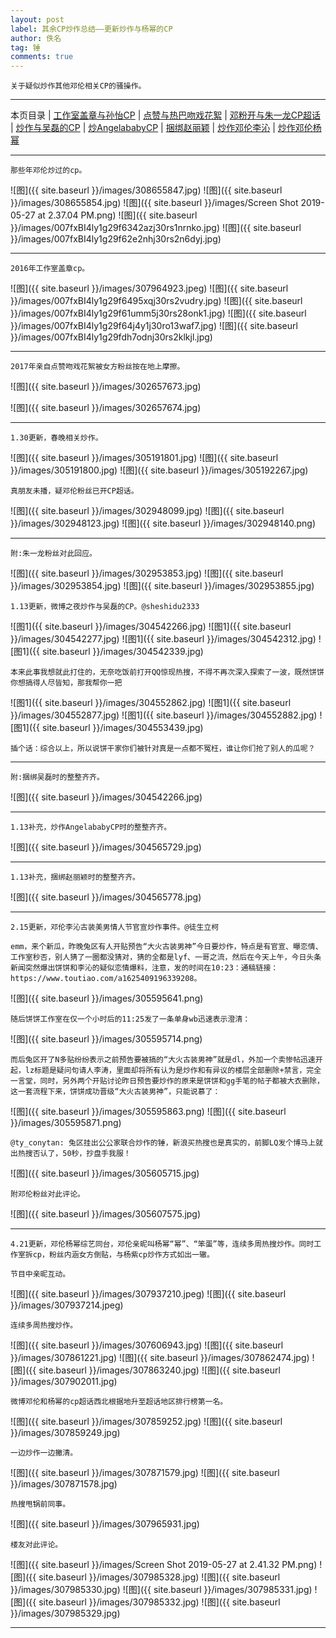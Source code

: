 ```yaml
---
layout: post
label: 其余CP炒作总结——更新炒作与杨幂的CP
author: 佚名
tag: 锤
comments: true
---
```


    关于疑似炒作其他邓伦相关CP的骚操作。

---

本页目录 \|  [工作室盖章与孙怡CP](#dxjjm) \| [点赞与热巴吻戏花絮](#dxjja) \| [邓粉开与朱一龙CP超话](#dxjjb) \| [炒作与吴磊的CP](#dxjjc) \| [炒AngelababyCP](#dxjji) \| [捆绑赵丽颖](#dxjjj) \| [炒作邓伦李沁](#dxjjk) \| [炒作邓伦杨幂](#dxjjl)

---

    那些年邓伦炒过的cp。

![图]({{ site.baseurl }}/images/308655847.jpg)
![图]({{ site.baseurl }}/images/308655854.jpg)
![图]({{ site.baseurl }}/images/Screen Shot 2019-05-27 at 2.37.04 PM.png)
![图]({{ site.baseurl }}/images/007fxBI4ly1g29f6342azj30rs1nrnko.jpg)
![图]({{ site.baseurl }}/images/007fxBI4ly1g29f62e2nhj30rs2n6dyj.jpg)

---

<a class="anchor" name="dxjjm"></a>

    2016年工作室盖章cp。
    
![图]({{ site.baseurl }}/images/307964923.jpeg)
![图]({{ site.baseurl }}/images/007fxBI4ly1g29f6495xqj30rs2vudry.jpg)
![图]({{ site.baseurl }}/images/007fxBI4ly1g29f61umm5j30rs28onk1.jpg)
![图]({{ site.baseurl }}/images/007fxBI4ly1g29f64j4y1j30ro13waf7.jpg)
![图]({{ site.baseurl }}/images/007fxBI4ly1g29fdh7odnj30rs2klkjl.jpg)


---

<a class="anchor" name="dxjja"></a>


    2017年亲自点赞吻戏花絮被女方粉丝按在地上摩擦。


![图]({{ site.baseurl }}/images/302657673.jpg)

![图]({{ site.baseurl }}/images/302657674.jpg)

---

    1.30更新，春晚相关炒作。
    
![图]({{ site.baseurl }}/images/305191801.jpg)
![图]({{ site.baseurl }}/images/305191800.jpg)
![图]({{ site.baseurl }}/images/305192267.jpg)


<a class="anchor" name="dxjjb"></a>


    真朋友未播，疑邓伦粉丝已开CP超话。


![图]({{ site.baseurl }}/images/302948099.jpg)
![图]({{ site.baseurl }}/images/302948123.jpg)
![图]({{ site.baseurl }}/images/302948140.png)


---

    附:朱一龙粉丝对此回应。


![图]({{ site.baseurl }}/images/302953853.jpg)
![图]({{ site.baseurl }}/images/302953854.jpg)
![图]({{ site.baseurl }}/images/302953855.jpg)




<a class="anchor" name="dxjjc"></a>


    1.13更新，微博之夜炒作与吴磊的CP。@sheshidu2333


![图1]({{ site.baseurl }}/images/304542266.jpg)
![图1]({{ site.baseurl }}/images/304542277.jpg)
![图1]({{ site.baseurl }}/images/304542312.jpg)
![图1]({{ site.baseurl }}/images/304542339.jpg)

    本来此事我想就此打住的，无奈吃饭前打开QQ惊现热搜，不得不再次深入探索了一波，既然饼饼你想搞得人尽皆知，那我帮你一把

![图1]({{ site.baseurl }}/images/304552862.jpg)
![图1]({{ site.baseurl }}/images/304552877.jpg)
![图1]({{ site.baseurl }}/images/304552882.jpg)
![图1]({{ site.baseurl }}/images/304553439.jpg)

    插个话：综合以上，所以说饼干家你们被针对真是一点都不冤枉，谁让你们抢了别人的瓜呢？


---

    附:捆绑吴磊时的整整齐齐。
    
![图]({{ site.baseurl }}/images/304542266.jpg)

---

<a class="anchor" name="dxjji"></a>

    1.13补充，炒作AngelababyCP时的整整齐齐。
    
![图]({{ site.baseurl }}/images/304565729.jpg)

---

<a class="anchor" name="dxjjj"></a>

    1.13补充，捆绑赵丽颖时的整整齐齐。
    
![图]({{ site.baseurl }}/images/304565778.jpg)

---

<a class="anchor" name="dxjjk"></a>

    2.15更新，邓伦李沁古装美男情人节官宣炒作事件。@徒生立柯
    
    emm，来个新瓜，昨晚兔区有人开贴预告“大火古装男神”今日要炒作，特点是有官宣、曝恋情、工作室秒否，别人猜了一圈都没猜对，猜的全都是lyf、一哥之流，然后在今天上午，今日头条新闻突然爆出饼饼和李沁的疑似恋情爆料，注意，发的时间在10:23：通稿链接：https://www.toutiao.com/a1625409196339208。
    
![图]({{ site.baseurl }}/images/305595641.png)

    随后饼饼工作室在仅一个小时后的11:25发了一条单身wb迅速表示澄清：
    
![图]({{ site.baseurl }}/images/305595714.png)

    而后兔区开了N多贴纷纷表示之前预告要被搞的“大火古装男神”就是dl，外加一个卖惨帖迅速开起，lz标题是疑问句请人李涛，里面却将所有认为是炒作和有异议的楼层全部删除+禁言，完全一言堂，同时，另外两个开贴讨论昨日预告要炒作的原来是饼饼和gg手笔的帖子都被大衣删除，这一套流程下来，饼饼成功晋级“大火古装男神”，只能说慕了：

![图]({{ site.baseurl }}/images/305595863.png)
![图]({{ site.baseurl }}/images/305595871.png)

    @ty_conytan: 兔区挂出公公家联合炒作的锤，新浪买热搜也是真实的，前脚LQ发个博马上就出热搜否认了，50秒，抄盘手我服！

![图]({{ site.baseurl }}/images/305605715.jpg)

    附邓伦粉丝对此评论。

![图]({{ site.baseurl }}/images/305607575.jpg)

---

<a class="anchor" name="dxjjl"></a>

    4.21更新，邓伦杨幂综艺同台，邓伦亲昵叫杨幂“幂”、“笨蛋”等，连续多周热搜炒作。同时工作室拆cp，粉丝内涵女方倒贴，与杨紫cp炒作方式如出一辙。
    
    节目中亲昵互动。
    
![图]({{ site.baseurl }}/images/307937210.jpeg)
![图]({{ site.baseurl }}/images/307937214.jpeg)

    连续多周热搜炒作。

![图]({{ site.baseurl }}/images/307606943.jpg)
![图]({{ site.baseurl }}/images/307861221.jpg)
![图]({{ site.baseurl }}/images/307862474.jpg)
![图]({{ site.baseurl }}/images/307863240.jpg)
![图]({{ site.baseurl }}/images/307902011.jpg)

    微博邓伦和杨幂的cp超话西北根据地升至超话地区排行榜第一名。

![图]({{ site.baseurl }}/images/307859252.jpg)
![图]({{ site.baseurl }}/images/307859249.jpg)

    一边炒作一边撇清。
    
![图]({{ site.baseurl }}/images/307871579.jpg)
![图]({{ site.baseurl }}/images/307871578.jpg)

    热搜甩锅前同事。

![图]({{ site.baseurl }}/images/307965931.jpg)

    楼友对此评论。

![图]({{ site.baseurl }}/images/Screen Shot 2019-05-27 at 2.41.32 PM.png)
![图]({{ site.baseurl }}/images/307985328.jpg)
![图]({{ site.baseurl }}/images/307985330.jpg)
![图]({{ site.baseurl }}/images/307985331.jpg)
![图]({{ site.baseurl }}/images/307985332.jpg)
![图]({{ site.baseurl }}/images/307985329.jpg)

    

---

